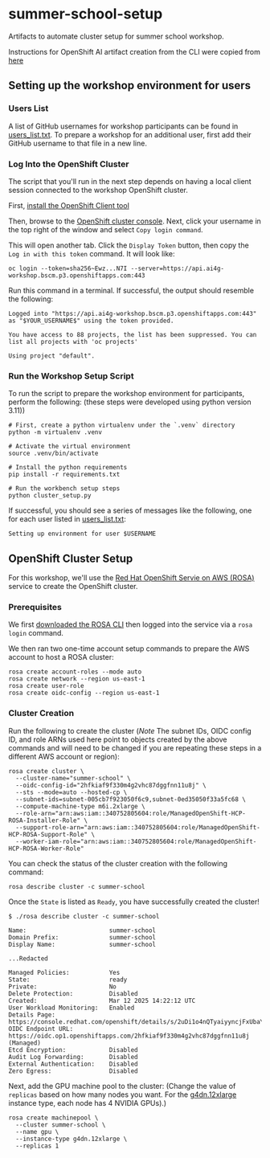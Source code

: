 # summer-school-setup

Artifacts to automate cluster setup for summer school workshop.

Instructions for OpenShift AI artifact creation from the CLI were copied from [here](https://github.com/stratus-ss/openshift-ai/blob/main/docs/rendered/OpenShift_AI_CLI.md#workbench-basics)

## Setting up the workshop environment for users

### Users List

A list of GitHub usernames for workshop participants can be found in [users_list.txt](users_list.txt). To
prepare a workshop for an additional user, first add their GitHub username to that file in a new line.

### Log Into the OpenShift Cluster

The script that you'll run in the next step depends on having a local client session
connected to the workshop OpenShift cluster.

First, [install the OpenShift Client tool](https://docs.redhat.com/en/documentation/openshift_container_platform/4.7/html/cli_tools/openshift-cli-oc#cli-about-cli_cli-developer-commands)

Then, browse to the [OpenShift cluster console](https://console-openshift-console.apps.rosa.ai4g-workshop.bscm.p3.openshiftapps.com/).
Next, click your username in the top right of the window and select `Copy login command`.

This will open another tab. Click the `Display Token` button, then copy the `Log in with this token`
command. It will look like:

```
oc login --token=sha256~Ewz...N7I --server=https://api.ai4g-workshop.bscm.p3.openshiftapps.com:443
```

Run this command in a terminal. If successful, the output should resemble the following:

```
Logged into "https://api.ai4g-workshop.bscm.p3.openshiftapps.com:443" as "$YOUR_USERNAME$" using the token provided.

You have access to 88 projects, the list has been suppressed. You can list all projects with 'oc projects'

Using project "default".
```

### Run the Workshop Setup Script

To run the script to prepare the workshop environment for participants, perform the following: (these
steps were developed using python version 3.11))

```
# First, create a python virtualenv under the `.venv` directory
python -m virtualenv .venv

# Activate the virtual environment
source .venv/bin/activate

# Install the python requirements
pip install -r requirements.txt

# Run the workbench setup steps
python cluster_setup.py
```

If successful, you should see a series of messages like the following, one for each user listed
in [users_list.txt](users_list.txt):

```
Setting up environment for user $USERNAME
```

## OpenShift Cluster Setup

For this workshop, we'll use the [Red Hat OpenShift Servie on AWS (ROSA)](https://us-east-2.console.aws.amazon.com/rosa/home) service to create
the OpenShift cluster.

### Prerequisites

We first [downloaded the ROSA CLI](https://access.redhat.com/documentation/en-us/red_hat_openshift_service_on_aws/4/html/rosa_cli/rosa-get-started-cli) then logged into
the service via a `rosa login` command.

We then ran two one-time account setup commands to prepare the AWS account to host
a ROSA cluster:

```
rosa create account-roles --mode auto
rosa create network --region us-east-1
rosa create user-role
rosa create oidc-config --region us-east-1
```

### Cluster Creation

Run the following to create the cluster (*Note* The subnet IDs, OIDC config ID, and role ARNs used
here point to objects created by the above commands and will need to be changed if you are repeating
these steps in a different AWS account or region):

```
rosa create cluster \
  --cluster-name="summer-school" \
  --oidc-config-id="2hfkiaf9f330m4g2vhc87dggfnn11u8j" \
  --sts --mode=auto --hosted-cp \
  --subnet-ids=subnet-005cb7f923050f6c9,subnet-0ed35050f33a5fc68 \
  --compute-machine-type m6i.2xlarge \
  --role-arn="arn:aws:iam::340752805604:role/ManagedOpenShift-HCP-ROSA-Installer-Role" \
  --support-role-arn="arn:aws:iam::340752805604:role/ManagedOpenShift-HCP-ROSA-Support-Role" \
  --worker-iam-role="arn:aws:iam::340752805604:role/ManagedOpenShift-HCP-ROSA-Worker-Role"
```

You can check the status of the cluster creation with the following command:

```
rosa describe cluster -c summer-school
```

Once the `State` is listed as `Ready`, you have successfully created the cluster!

```
$ ./rosa describe cluster -c summer-school

Name:                       summer-school
Domain Prefix:              summer-school
Display Name:               summer-school

...Redacted

Managed Policies:           Yes
State:                      ready 
Private:                    No
Delete Protection:          Disabled
Created:                    Mar 12 2025 14:22:12 UTC
User Workload Monitoring:   Enabled
Details Page:               https://console.redhat.com/openshift/details/s/2uDi1o4nQTyaiyyncjFxUbaYeiD
OIDC Endpoint URL:          https://oidc.op1.openshiftapps.com/2hfkiaf9f330m4g2vhc87dggfnn11u8j (Managed)
Etcd Encryption:            Disabled
Audit Log Forwarding:       Disabled
External Authentication:    Disabled
Zero Egress:                Disabled
```

Next, add the GPU machine pool to the cluster: (Change the value of `replicas` based on how many
nodes you want. For the [g4dn.12xlarge](https://aws.amazon.com/ec2/instance-types/g4/)
 instance type, each node has 4 NVIDIA GPUs).)

```
rosa create machinepool \
  --cluster summer-school \
  --name gpu \
  --instance-type g4dn.12xlarge \
  --replicas 1
```